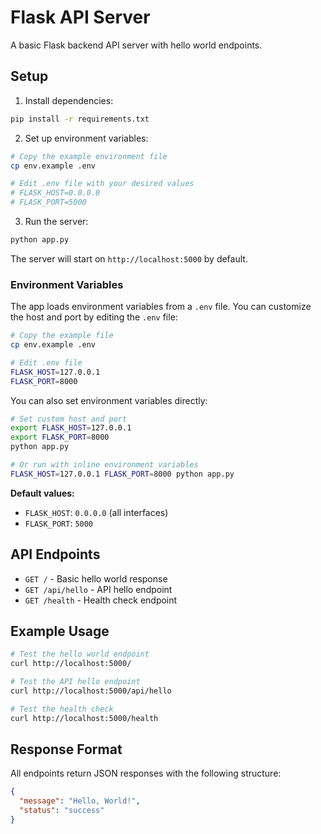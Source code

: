 # Flask API Server

A basic Flask backend API server with hello world endpoints.

## Setup

1. Install dependencies:
```bash
pip install -r requirements.txt
```

2. Set up environment variables:
```bash
# Copy the example environment file
cp env.example .env

# Edit .env file with your desired values
# FLASK_HOST=0.0.0.0
# FLASK_PORT=5000
```

3. Run the server:
```bash
python app.py
```

The server will start on `http://localhost:5000` by default.

### Environment Variables

The app loads environment variables from a `.env` file. You can customize the host and port by editing the `.env` file:

```bash
# Copy the example file
cp env.example .env

# Edit .env file
FLASK_HOST=127.0.0.1
FLASK_PORT=8000
```

You can also set environment variables directly:

```bash
# Set custom host and port
export FLASK_HOST=127.0.0.1
export FLASK_PORT=8000
python app.py

# Or run with inline environment variables
FLASK_HOST=127.0.0.1 FLASK_PORT=8000 python app.py
```

**Default values:**
- `FLASK_HOST`: `0.0.0.0` (all interfaces)
- `FLASK_PORT`: `5000`

## API Endpoints

- `GET /` - Basic hello world response
- `GET /api/hello` - API hello endpoint
- `GET /health` - Health check endpoint

## Example Usage

```bash
# Test the hello world endpoint
curl http://localhost:5000/

# Test the API hello endpoint
curl http://localhost:5000/api/hello

# Test the health check
curl http://localhost:5000/health
```

## Response Format

All endpoints return JSON responses with the following structure:
```json
{
  "message": "Hello, World!",
  "status": "success"
}
```
